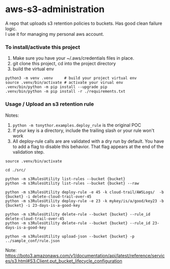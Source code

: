 # aws-s3-administration
A repo that uploads s3 retention policies to buckets. Has good clean failure logic.  
I use it for managing my personal aws account.

### To install/activate this project

1. Make sure you have your ~/.aws/credentials files in place.
1. git clone this project, cd into the project directory
1. build the virtual env 
```shell
python3 -m venv .venv     # build your project virtual env 
source .venv/bin/activate # activate your virual env
.venv/bin/python -m pip install --upgrade pip 
.venv/bin/python -m pip install -r ./requirements.txt
```

### Usage / Upload an s3 retention rule 
Notes: 
1. `python -m tonythor.examples.deploy_rule` is the original POC
1. If your key is a directory, include the trailing slash or your rule won't work
1. All deploy-rule calls are are validated with a dry run by default. You have to add a flag to disable this behavior. That flag appears at the end of the validation step.

``` 
source .venv/bin/activate

cd ./src/

python -m s3RulesUtility list-rules --bucket {bucket}
python -m s3RulesUtility list-rules --bucket {bucket} --raw

python -m s3RulesUtility deploy-rule -e 45 -k cloud-trail/AWSLogs/  -b {bucket} -i delete-cloud-trail-over-45
python -m s3RulesUtility deploy-rule -e 23 -k mykey/is/a/good/key23 -b {bucket} -i 23-days-is-a-good-key

python -m s3RulesUtility delete-rule --bucket {bucket} --rule_id delete-cloud-trail-over-45
python -m s3RulesUtility delete-rule --bucket {bucket} --rule_id 23-days-is-a-good-key

python -m s3RulesUtility upload-json --bucket {bucket} -p ../sample_conf/rule.json
```

Note: https://boto3.amazonaws.com/v1/documentation/api/latest/reference/services/s3.html#S3.Client.put_bucket_lifecycle_configuration
